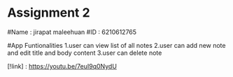 # Assignment 2

#Name : jirapat maleehuan
#ID : 6210612765

#App Funtionalities
1.user can view list of all notes
2.user can add new note and edit title and body content
3.user can delete note

[!link] : https://youtu.be/7euI9q0NydU
